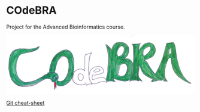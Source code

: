 # COdeBRA

Project for the Advanced Bioinformatics course.

![alt text](https://github.com/Jorisvansteenbrugge/Jorisvansteenbrugge.github.io/blob/master/img/Logo.jpg "Logo")

[Git cheat-sheet](https://education.github.com/git-cheat-sheet-education.pdf)

